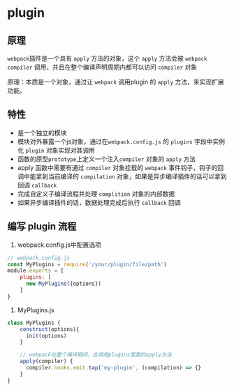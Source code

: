 # plugin

## 原理

`webpack`插件是一个具有 `apply` 方法的对象，这个 `apply` 方法会被 `webpack` `compiler` 调用，并且在整个编译声明周期内都可以访问 `compiler` 对象

原理：本质是一个对象，通过让 `webpack` 调用plugin 的 `apply` 方法，来实现扩展功能。

## 特性

* 是一个独立的模块
* 模块对外暴露一个js对象，通过在`webpack.config.js` 的 `plugins` 字段中实例化 `plugin` 对象实现对其调用
* 函数的原型`prototype`上定义一个注入`compiler` 对象的 `apply` 方法
* apply 函数中需要有通过 `compiler` 对象挂载的 `webpack` 事件钩子，钩子的回调中能拿到当前编译的 `compilation` 对象，如果是异步编译插件的话可以拿到回调 `callback`
* 完成自定义子编译流程并处理 `complition` 对象的内部数据
* 如果异步编译插件的话，数据处理完成后执行 `callback` 回调

## 编写 plugin 流程

1. webpack.config.js中配置选项
``` javascript
// webpack.config.js
const MyPlugins = require('/your/plugin/file/path')
module.exports = {
    plugins: [
      new MyPlugins({options})
    ]
}
```

1. MyPlugins.js
``` javascript
class MyPlugins {
    construct(options){
      init(options)
    }

    // webpack在整个编译期间，会调用plugins里面的apply方法
    apply(compiler) {
      compiler.hooks.emit.tap('my-plugin', (compilation) => {}
    }
}
```
